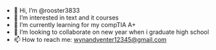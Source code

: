 - 👋 Hi, I’m @rooster3833
- 👀 I’m interested in text and it courses 
- 🌱 I’m currently learning for my compTIA A+
- 💞️ I’m looking to collaborate on new year when i graduate high school
- 📫 How to reach me: wynandventer12345@gmail.com
